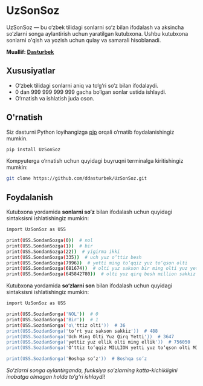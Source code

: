 # UzSonSoz

UzSonSoz — bu o‘zbek tilidagi sonlarni so‘z bilan ifodalash va aksincha so‘zlarni songa aylantirish uchun yaratilgan kutubxona. Ushbu kutubxona sonlarni o'qish va yozish uchun qulay va samarali hisoblanadi.

**Muallif: [Dasturbek](https://github.com/ddasturbek)**

## Xususiyatlar

* O‘zbek tilidagi sonlarni aniq va to‘g‘ri so‘z bilan ifodalaydi.
* 0 dan 999 999 999 999 gacha bo‘lgan sonlar ustida ishlaydi.
* O‘rnatish va ishlatish juda oson.

## O'rnatish

Siz dasturni Python loyihangizga [pip](https://pypi.org/project/UzSonSoz) orqali o‘rnatib foydalanishingiz mumkin.

```bash
pip install UzSonSoz
```

Kompyuterga o‘rnatish uchun quyidagi buyruqni terminalga kiritishingiz mumkin:

```bash
git clone https://github.com/ddasturbek/UzSonSoz.git
```

## Foydalanish

Kutubxona yordamida **sonlarni so‘z** bilan ifodalash uchun quyidagi sintaksisni ishlatishingiz mumkin:

```bash
import UzSonSoz as USS

print(USS.SondanSozga(0))  # nol
print(USS.SondanSozga(1))  # bir
print(USS.SondanSozga(22))  # yigirma ikki
print(USS.SondanSozga(335))  # uch yuz o‘ttiz besh
print(USS.SondanSozga(7996))  # yetti ming to‘qqiz yuz to‘qson olti
print(USS.SondanSozga(681674))  # olti yuz sakson bir ming olti yuz yetmish to‘rt
print(USS.SondanSozga(645842780))  # olti yuz qirq besh million sakkiz yuz qirq ikki ming yetti yuz sakson
```

Kutubxona yordamida **so‘zlarni son** bilan ifodalash uchun quyidagi sintaksisni ishlatishingiz mumkin:

```bash
import UzSonSoz as USS

print(USS.SozdanSonga('NOL'))  # 0
print(USS.SozdanSonga('Bir'))  # 1
print(USS.SozdanSonga('o\'ttiz olti'))  # 36
print(USS.SozdanSonga('to‘rt yuz sakson sakkiz'))  # 488
print(USS.SozdanSonga('Uch Ming Olti Yuz Qirq Yetti'))  # 3647
print(USS.SozdanSonga('yettiz yuz ellik olti ming ellik'))  # 756050
print(USS.SozdanSonga('O‘ttiz to‘qqiz MILLION yetti yuz to‘qson olti MING bir YUZ ellik bir'))  # 39796151

print(USS.SozdanSonga('Boshqa so‘z'))  # Boshqa so‘z
```

*So‘zlarni songa aylantirganda, funksiya so‘zlarning katta-kichikligini inobatga olmagan holda to‘g‘ri ishlaydi!*
